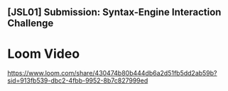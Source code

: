 ## [JSL01] Submission: Syntax-Engine Interaction Challenge

# Loom Video
https://www.loom.com/share/430474b80b444db6a2d51fb5dd2ab59b?sid=913fb539-dbc2-4fbb-9952-8b7c827999ed


